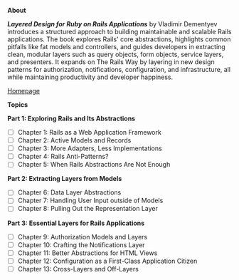 **About**

**_Layered Design for Ruby on Rails Applications_** by Vladimir Dementyev introduces a structured approach to building maintainable and scalable Rails applications. The book explores Rails' core abstractions, highlights common pitfalls like fat models and controllers, and guides developers in extracting clean, modular layers such as query objects, form objects, service layers, and presenters. It expands on The Rails Way by layering in new design patterns for authorization, notifications, configuration, and infrastructure, all while maintaining productivity and developer happiness.

[Homepage](https://www.packtpub.com/en-br/product/layered-design-for-ruby-on-rails-applications-9781801812436)

**Topics**

**Part 1: Exploring Rails and Its Abstractions**
- [ ] Chapter 1: Rails as a Web Application Framework
- [ ] Chapter 2: Active Models and Records
- [ ] Chapter 3: More Adapters, Less Implementations
- [ ] Chapter 4: Rails Anti-Patterns?
- [ ] Chapter 5: When Rails Abstractions Are Not Enough

**Part 2: Extracting Layers from Models**
- [ ] Chapter 6: Data Layer Abstractions
- [ ] Chapter 7: Handling User Input outside of Models
- [ ] Chapter 8: Pulling Out the Representation Layer

**Part 3: Essential Layers for Rails Applications**
- [ ] Chapter 9: Authorization Models and Layers
- [ ] Chapter 10: Crafting the Notifications Layer
- [ ] Chapter 11: Better Abstractions for HTML Views
- [ ] Chapter 12: Configuration as a First-Class Application Citizen
- [ ] Chapter 13: Cross-Layers and Off-Layers
